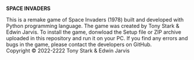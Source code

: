 **SPACE INVADERS**<br/>

This is a remake game of Space Invaders (1978) built and developed with Python programming language. The game was created by Tony Stark & Edwin Jarvis. To install the game, donwload the Setup file or ZIP archive uploaded in this repository and run it on your PC. If you find any errors and bugs in the game, please contact the developers on GitHub.<br/> 
Copyright © 2022-2222 Tony Stark & Edwin Jarvis

